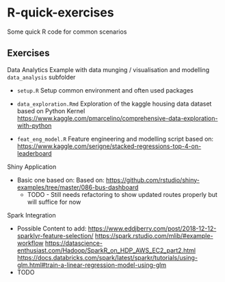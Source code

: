 # R-quick-exercises
Some quick R code for common scenarios

## Exercises

Data Analytics Example with data munging / visualisation and modelling
`data_analysis` subfolder
- `setup.R`
    Setup common environment and often used packages

- `data_exploration.Rmd`
    Exploration of the kaggle housing data dataset based on Python Kernel
    https://www.kaggle.com/pmarcelino/comprehensive-data-exploration-with-python


- `feat_eng_model.R`
    Feature engineering and modelling script based on:
    https://www.kaggle.com/serigne/stacked-regressions-top-4-on-leaderboard
    
Shiny Application
- Basic one based on: Based on: https://github.com/rstudio/shiny-examples/tree/master/086-bus-dashboard
   - TODO - Still needs refactoring to show updated routes properly but will suffice for now

Spark Integration
- Possible Content to add:
    https://www.eddjberry.com/post/2018-12-12-sparklyr-feature-selection/
    https://spark.rstudio.com/mlib/#example-workflow
    https://datascience-enthusiast.com/Hadoop/SparkR_on_HDP_AWS_EC2_part2.html
    https://docs.databricks.com/spark/latest/sparkr/tutorials/using-glm.html#train-a-linear-regression-model-using-glm
- TODO



